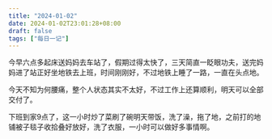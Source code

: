 ```yaml
---
title: "2024-01-02"
date: 2024-01-02T23:01:28+08:00
draft: false
tags: ["每日一记"]
---
```


今早六点多起床送妈妈去车站了，假期过得太快了，三天简直一眨眼功夫，送完妈妈进了站正好坐地铁去上班，时间刚刚好，不过地铁上睡了一路，一直在头点地。

今天不知为何腰痛，整个人状态其实不太好，不过工作上还算顺利，明天可以全部交付了。

下班到家9点了，这一小时炒了菜刷了碗明天带饭，洗了澡，拖了地，之前打的地铺被子毯子收拾叠好放好，洗了衣服，一小时可以做好多事情啊。